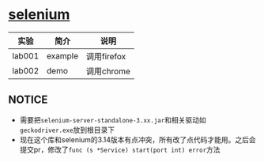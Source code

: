 # [selenium](https://github.com/tebeka/selenium)

|实验|简介|说明|
|---|---|---|
|lab001|example|调用firefox|
|lab002|demo|调用chrome|

## NOTICE
 - 需要把`selenium-server-standalone-3.xx.jar`和相关驱动如`geckodriver.exe`放到根目录下
 - 现在这个库和selenium的3.14版本有点冲突，所有改了点代码才能用。之后会提交pr，修改了`func (s *Service) start(port int) error`方法